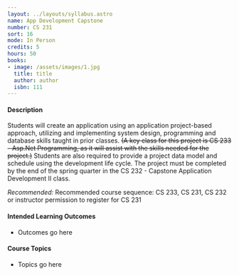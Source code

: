 ```yaml
---
layout: ../layouts/syllabus.astro
name: App Development Capstone
number: CS 231
sort: 16
mode: In Person
credits: 5
hours: 50
books: 
- image: /assets/images/1.jpg
  title: title
  author: author
  isbn: 111
---
```

#### Description
Students will create an application using an application project-based approach, utilizing and implementing system design, programming and database skills taught in prior classes. ~~(A key class for this project is CS 233 - Asp.Net Programming, as it will assist with the skills needed for the project.)~~ Students are also required to provide a project data model and schedule using the development life cycle. The project must be completed by the end of the spring quarter in the CS 232 - Capstone Application Development II class.

*Recommended:* Recommended course sequence: CS 233, CS 231, CS 232 or instructor permission to register for CS 231

#### Intended Learning Outcomes
* Outcomes go here
#### Course Topics
* Topics go here
